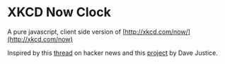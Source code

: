 # XKCD Now Clock

A pure javascript, client side version of [http://xkcd.com/now/](http://xkcd.com/now)

Inspired by this [thread](https://news.ycombinator.com/item?id=7384025) on hacker news and this [project](https://github.com/meandavejustice/xkcd-now) by Dave Justice.
